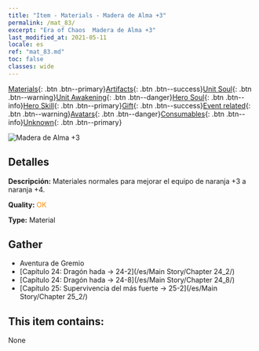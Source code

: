 ```yaml
---
title: "Item - Materials - Madera de Alma +3"
permalink: /mat_83/
excerpt: "Era of Chaos  Madera de Alma +3"
last_modified_at: 2021-05-11
locale: es
ref: "mat_83.md"
toc: false
classes: wide
---
```

 [Materials](/ItemsES/){: .btn .btn--primary}[Artifacts](/ItemsES/Artifacts/){: .btn .btn--success}[Unit Soul](/ItemsES/UnitSoul/){: .btn .btn--warning}[Unit Awakening](/ItemsES/UnitAwakening/){: .btn .btn--danger}[Hero Soul](/ItemsES/HeroSoul/){: .btn .btn--info}[Hero Skill](/ItemsES/HeroSkill/){: .btn .btn--primary}[Gift](/ItemsES/Gift/){: .btn .btn--success}[Event related](/ItemsES/Events/){: .btn .btn--warning}[Avatars](/ItemsES/Avatars/){: .btn .btn--danger}[Consumables](/ItemsES/Consumables/){: .btn .btn--info}[Unknown](/ItemsES/Unknown/){: .btn .btn--primary}

 ![Madera de Alma +3](/images/t/i_cailiao_mucai3.png)

## Detalles
 **Descripción:** Materiales normales para mejorar el equipo de naranja +3 a naranja +4.

 **Quality:** <span style="color: #FF8C00">OK</span>

 **Type:** Material

## Gather

*    Aventura de Gremio 
*    [Capítulo 24: Dragón hada -> 24-2](/es/Main Story/Chapter 24_2/) 
*    [Capítulo 24: Dragón hada -> 24-8](/es/Main Story/Chapter 24_8/) 
*    [Capítulo 25: Supervivencia del más fuerte -> 25-2](/es/Main Story/Chapter 25_2/) 

## This item contains:

  None

